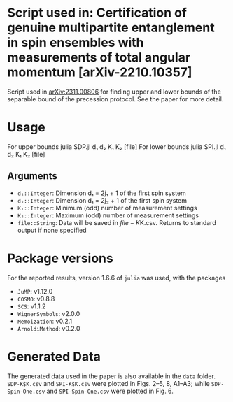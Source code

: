 # Script used in: Certification of genuine multipartite entanglement in spin ensembles with measurements of total angular momentum [arXiv-2210.10357]
Script used in [arXiv:2311.00806](https://arxiv.org/abs/2311.00806) for finding upper and lower bounds of the separable bound of the precession protocol. See the paper for more detail.

# Usage
For upper bounds
    julia SDP.jl d₁ d₂ K₁ K₂ [file]
For lower bounds
    julia SPI.jl d₁ d₂ K₁ K₂ [file]

## Arguments
- `d₁::Integer`: Dimension d₁ = 2j₁ + 1 of the first spin system
- `d₂::Integer`: Dimension d₁ = 2j₂ + 1 of the first spin system
- `K₁::Integer`: Minimum (odd) number of measurement settings
- `K₂::Integer`: Maximum (odd) number of measurement settings
- `file::String`: Data will be saved in $file-K$K.csv. Returns to standard output if none specified

# Package versions
For the reported results, version 1.6.6 of `julia` was used, with the packages
- `JuMP`: v1.12.0
- `COSMO`: v0.8.8
- `SCS`: v1.1.2
- `WignerSymbols`: v2.0.0
- `Memoization`: v0.2.1
- `ArnoldiMethod`: v0.2.0

# Generated Data
The generated data used in the paper is also available in the `data` folder. `SDP-K$K.csv` and `SPI-K$K.csv` were plotted in Figs. 2–5, 8, A1–A3; while `SDP-Spin-One.csv` and `SPI-Spin-One.csv` were plotted in Fig. 6.
